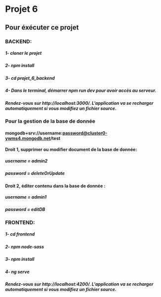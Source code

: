 
       

 # Projet 6 

## Pour éxécuter ce projet 
### BACKEND:
#####   1- cloner le projet
#####   2- npm install
#####   3- cd projet_6_backend
#####   4- Dans le terminal, démarrer npm run dev pour avoir accès au serveur.
#####   Rendez-vous sur http://localhost:3000/. L'application va se recharger automatiquement si vous modifiez un fichier source.
        
### Pour la gestion de la base de donnée
####          mongodb+srv://username:password@cluster0-ywms4.mongodb.net/test
####        Droit 1, supprimer ou modifier document de la base de donnée:
#####                username = admin2
#####                password = deleteOrUpdate
####        Droit 2, éditer contenu dans la base de donnée : 
#####                username = admin1
#####                password = editDB

### FRONTEND:
#####   1- cd frontend
#####   2- npm node-sass
#####   3- npm install
#####   4- ng serve
#####   Rendez-vous sur http://localhost:4200/. L'application va se recharger automatiquement si vous modifiez un fichier source.
                
       
